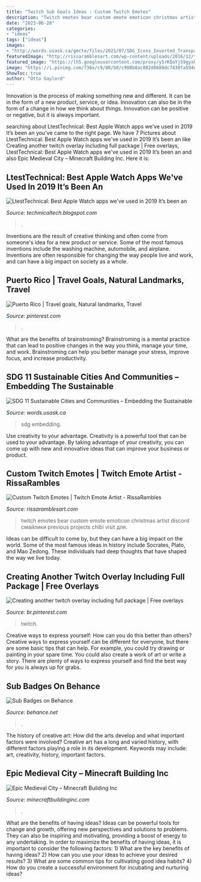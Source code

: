```yaml
---
title: "Twitch Sub Goals Ideas : Custom Twitch Emotes"
description: "Twitch emotes bear custom emote emoticon christmas artist discord смайлики previous projects chibi visit для"
date: "2023-06-20"
categories:
- "ideas"
tags: ["ideas"]
images:
- "http://words.usask.ca/gmcte/files/2021/07/SDG_Icons_Inverted_Transparent_WEB-11.png"
featuredImage: "http://rissaramblesart.com/wp-content/uploads/2016/12/twitch-emotes-bear.png"
featured_image: "https://lh5.googleusercontent.com/proxy/ySrKQaYjS9gyxh2LConac_MYYrkvyv99GhyQxVgDM9BghxFyJWdhKaaCnlq7_YRFvAjaE0W3Xm9NYb787dQylNm0D_PfdJZh3_w3sNhGYA=w1200-h630-p-k-no-nu"
image: "https://i.pinimg.com/736x/c9/08/b0/c908b0ac882d0680dc7430fa594dc175.jpg"
ShowToc: true
author: "Otto Gaylord"
---
```



Innovation is the process of making something new and different. It can be in the form of a new product, service, or idea. Innovation can also be in the form of a change in how we think about things. Innovation can be positive or negative, but it is always important.

	

		
searching about LtestTechnical: Best Apple Watch apps we&#039;ve used in 2019 It’s been an you've came to the right page. We have 7 Pictures about LtestTechnical: Best Apple Watch apps we&#039;ve used in 2019 It’s been an like Creating another twitch overlay including full package | Free overlays, LtestTechnical: Best Apple Watch apps we&#039;ve used in 2019 It’s been an and also Epic Medieval City – Minecraft Building Inc. Here it is:
		
    
## LtestTechnical: Best Apple Watch Apps We&#039;ve Used In 2019 It’s Been An

<img loading=lazy src="https://lh5.googleusercontent.com/proxy/ySrKQaYjS9gyxh2LConac_MYYrkvyv99GhyQxVgDM9BghxFyJWdhKaaCnlq7_YRFvAjaE0W3Xm9NYb787dQylNm0D_PfdJZh3_w3sNhGYA=w1200-h630-p-k-no-nu" onerror="this.onerror=null;this.src='https://tse1.mm.bing.net/th?id=OIP.RpA6hGS32hc2VIVNEvtmXwHaEK&amp;pid=15.1';" alt="LtestTechnical: Best Apple Watch apps we&#039;ve used in 2019 It’s been an">

_Source: techinicaltech.blogspot.com_

>. 

	

Inventions are the result of creative thinking and often come from someone's idea for a new product or service. Some of the most famous inventions include the washing machine, automobile, and airplane. Inventions are often responsible for changing the way people live and work, and can have a big impact on society as a whole.

    
## Puerto Rico | Travel Goals, Natural Landmarks, Travel

<img loading=lazy src="https://i.pinimg.com/736x/45/29/45/45294534947ca96a42239776df2074f0.jpg" onerror="this.onerror=null;this.src='https://tse4.mm.bing.net/th?id=OIP.L-Rrqa7UNBVKWuwMqkoeiAHaFj&amp;pid=15.1';" alt="Puerto Rico | Travel goals, Natural landmarks, Travel">

_Source: pinterest.com_

>. 

	

What are the benefits of brainstroming?
Brainstroming is a mental practice that can lead to positive changes in the way you think, manage your time, and work. Brainstroming can help you better manage your stress, improve focus, and increase productivity.

    
## SDG 11 Sustainable Cities And Communities – Embedding The Sustainable

<img loading=lazy src="http://words.usask.ca/gmcte/files/2021/07/SDG_Icons_Inverted_Transparent_WEB-11.png" onerror="this.onerror=null;this.src='https://tse2.mm.bing.net/th?id=OIP.QWUl3pik8Q3gR1Y4411haAHaHa&amp;pid=15.1';" alt="SDG 11 Sustainable Cities and Communities – Embedding the Sustainable">

_Source: words.usask.ca_

>sdg embedding. 

	

Use creativity to your advantage.
Creativity is a powerful tool that can be used to your advantage. By taking advantage of your creativity, you can come up with new and innovative ideas that can improve your business or product.

    
## Custom Twitch Emotes | Twitch Emote Artist - RissaRambles

<img loading=lazy src="http://rissaramblesart.com/wp-content/uploads/2016/12/twitch-emotes-bear.png" onerror="this.onerror=null;this.src='https://tse2.mm.bing.net/th?id=OIP.PIH8nhHHMO8EeUfvJoxy0AHaFw&amp;pid=15.1';" alt="Custom Twitch Emotes | Twitch Emote Artist - RissaRambles">

_Source: rissaramblesart.com_

>twitch emotes bear custom emote emoticon christmas artist discord смайлики previous projects chibi visit для. 

	

Ideas can be difficult to come by, but they can have a big impact on the world. Some of the most famous ideas in history include Socrates, Plato, and Mao Zedong. These individuals had deep thoughts that have shaped the way we live today.

    
## Creating Another Twitch Overlay Including Full Package | Free Overlays

<img loading=lazy src="https://i.pinimg.com/736x/c9/08/b0/c908b0ac882d0680dc7430fa594dc175.jpg" onerror="this.onerror=null;this.src='https://tse2.mm.bing.net/th?id=OIP.b2plpRySEfkLa0lIzkmSTwHaFj&amp;pid=15.1';" alt="Creating another twitch overlay including full package | Free overlays">

_Source: br.pinterest.com_

>twitch. 

	

Creative ways to express yourself: How can you do this better than others?
Creative ways to express yourself can be different for everyone, but there are some basic tips that can help. For example, you could try drawing or painting in your spare time. You could also create a work of art or write a story. There are plenty of ways to express yourself and find the best way for you is always up for grabs.

    
## Sub Badges On Behance

<img loading=lazy src="https://mir-s3-cdn-cf.behance.net/project_modules/max_1200/4cc3a078831561.5cb206cee87af.png" onerror="this.onerror=null;this.src='https://tse4.mm.bing.net/th?id=OIP.SUaVWErenRV_dFnDG5AHQQHaED&amp;pid=15.1';" alt="Sub Badges on Behance">

_Source: behance.net_

>. 

	

The history of creative art: How did the arts develop and what important factors were involved?
Creative art has a long and varied history, with different factors playing a role in its development. Keywords may include: art, creativity, history, important factors.

    
## Epic Medieval City – Minecraft Building Inc

<img loading=lazy src="https://minecraftbuildinginc.com/wp-content/uploads/formidable/5/Epic-Medieval-City-Minecraft-Building-Ideas.jpg" onerror="this.onerror=null;this.src='https://tse3.mm.bing.net/th?id=OIP.8fwPSXwVUt75rkOaWD81EwHaEK&amp;pid=15.1';" alt="Epic Medieval City – Minecraft Building Inc">

_Source: minecraftbuildinginc.com_

>. 

	

What are the benefits of having ideas?
Ideas can be powerful tools for change and growth, offering new perspectives and solutions to problems. They can also be inspiring and motivating, providing a boost of energy to any undertaking. In order to maximize the benefits of having ideas, it is important to consider the following factors: 1) What are the key benefits of having ideas? 2) How can you use your ideas to achieve your desired results? 3) What are some common tips for cultivating good idea habits? 4) How do you create a successful environment for incubating and nurturing ideas?

